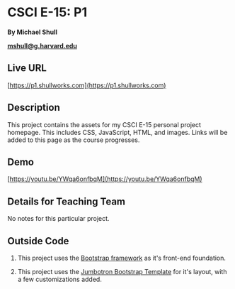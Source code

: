 # CSCI E-15: P1
**By Michael Shull**

**[mshull@g.harvard.edu](mailto:mshull@g.harvard.edu)**

## Live URL
[https://p1.shullworks.com](https://p1.shullworks.com)

## Description
This project contains the assets for my CSCI E-15 personal project homepage. This includes CSS, JavaScript, HTML, and images. Links will be added to this page as the course progresses.

## Demo
[https://youtu.be/YWqa6onfbqM](https://youtu.be/YWqa6onfbqM)

## Details for Teaching Team
No notes for this particular project.

## Outside Code

1. This project uses the [Bootstrap framework](http://getbootstrap.com) as it's front-end foundation. 

2. This project uses the [Jumbotron Bootstrap Template](http://getbootstrap.com/getting-started/) for it's layout, with a few customizations added.